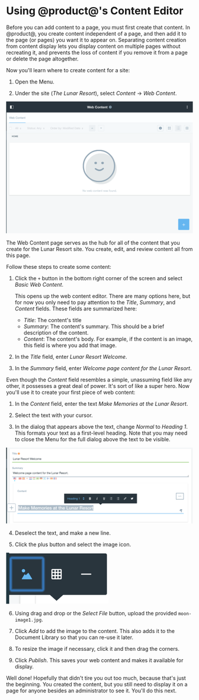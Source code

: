 # Using @product@'s Content Editor

Before you can add content to a page, you must first create that content. In 
@product@, you create content independent of a page, and then add it to the page 
(or pages) you want it to appear on. Separating content creation from content 
display lets you display content on multiple pages without recreating it, and 
prevents the loss of content if you remove it from a page or delete the page 
altogether. 

Now you'll learn where to create content for a site: 

1. Open the Menu.

2. Under the site (*The Lunar Resort*), select *Content* &rarr; *Web Content*.

![Figure X: The Web Content page.](../../../images/001-web-content-page.png)

The Web Content page serves as the hub for all of the content that you create 
for the Lunar Resort site. You create, edit, and review content all from this 
page. 

Follow these steps to create some content:

1.  Click the `+` button in the bottom right corner of the screen and select
    *Basic Web Content*.

    This opens up the web content editor. There are many options here, but for 
    now you only need to pay attention to the *Title*, *Summary*, and *Content* 
    fields. These fields are summarized here: 

    - *Title*: The content's title
    - *Summary*: The content's summary. This should be a brief description of 
      the content.
    - *Content*: The content's body. For example, if the content is an image, 
      this field is where you add that image. 

2. In the *Title* field, enter *Lunar Resort Welcome*.

3. In the *Summary* field, enter *Welcome page content for the Lunar Resort*.

Even though the *Content* field resembles a simple, unassuming field like any 
other, it possesses a great deal of power. It's sort of like a super hero. Now 
you'll use it to create your first piece of web content:

1.  In the *Content* field, enter the text *Make Memories at the Lunar Resort*.

2.  Select the text with your cursor.

3.  In the dialog that appears above the text, change *Normal* to *Heading 1*. 
    This formats your text as a first-level heading. Note that you may need to 
    close the Menu for the full dialog above the text to be visible.

![Figure X: The Content field lets you format text on the fly.](../../../images/001-text-options.png)

4.  Deselect the text, and make a new line.

5.  Click the plus button and select the image icon.

![Figure X: To begin adding an image, select the image icon.](../../../images/001-image-icon.png)

6.  Using drag and drop or the *Select File* button, upload the provided
    `moon-image1.jpg`.

7.  Click *Add* to add the image to the content. This also adds it to the 
    Document Library so that you can re-use it later.

8.  To resize the image if necessary, click it and then drag the corners.

9.  Click *Publish*. This saves your web content and makes it available for 
    display.

Well done! Hopefully that didn't tire you out too much, because that's just the 
beginning. You created the content, but you still need to display it on a page 
for anyone besides an administrator to see it. You'll do this next. 
